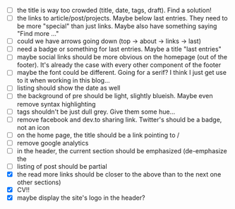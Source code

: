 - [ ] the title is way too crowded (title, date, tags, draft). Find a solution!
- [ ] the links to article/post/projects. Maybe below last entries. They need
  to be more "special" than just links. Maybe also have something saying "Find
  more ..."
- [ ] could we have arrows going down (top -> about -> links -> last)
- [ ] need a badge or something for last entries. Maybe a title "last entries"
- [ ] maybe social links should be more obvious on the homepage (out of the
  footer). It's already the case with every other component of the footer
- [ ] maybe the font could be different. Going for a serif? I think I just get
  use to it when working in this blog...
- [ ] listing should show the date as well
- [ ] the background of pre should be light, slightly blueish. Maybe even
  remove syntax highlighting
- [ ] tags shouldn't be just dull grey. Give them some hue...
- [ ] remove facebook and dev.to sharing link. Twitter's should be a badge, not
  an icon
- [ ] on the home page, the title should be a link pointing to /
- [ ] remove google analytics
- [ ] in the header, the current section should be emphasized (de-emphasize the
- [ ] listing of post should be partial
- [x] the read more links should be closer to the above than to the next one
  other sections)
- [x] CV!!
- [x] maybe display the site's logo in the header?